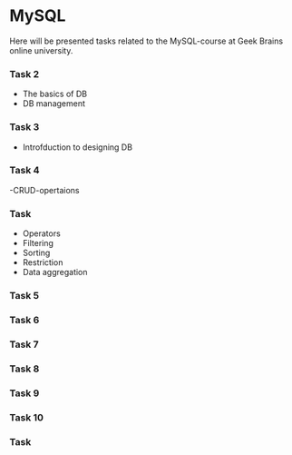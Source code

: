 # MySQL

Here will be presented tasks related to the MySQL-course at Geek Brains online university.

### Task 2 

- The basics of DB
- DB management

### Task 3

- Introfduction to designing DB

### Task 4

-CRUD-opertaions

### Task 

- Operators 
- Filtering
- Sorting
- Restriction
- Data aggregation

### Task 5

### Task 6

### Task 7

### Task 8

### Task 9

### Task 10


### Task 
